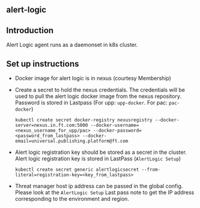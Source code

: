 ## alert-logic

## Introduction

Alert Logic agent runs as a daemonset in k8s cluster.

## Set up instructions

* Docker image for alert logic is in nexus (courtesy Membership)

* Create a secret to hold the nexus credentials. The credentials will be used to pull the alert logic docker image from the nexus repository. Password is stored in Lastpass (For upp: `upp-docker`. For pac: `pac-docker`)

    `kubectl create secret docker-registry nexusregistry --docker-server=nexus.in.ft.com:5000 --docker-username=<nexus_username_for_upp/pac> --docker-password=<password_from_lastpass> --docker-email=universal.publishing.platform@ft.com`

* Alert logic registration key should be stored as a secret in the cluster. Alert logic registration key is stored in LastPass (`AlertLogic Setup`)

    `kubectl create secret generic alertlogicsecret --from-literal=registration-key=<key_from_lastpass>`

* Threat manager host ip address can be passed in the global config. Please look at the `AlertLogic Setup` Last pass note to get the IP address corresponding to the environment and region.

